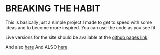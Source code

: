 # BREAKING THE HABIT

This is basically just a simple project I made to get to speed with some ideas and to become more inspired.
You can use the code as you see fit

Live versions for the site should be available at the [github pages link](https://arjunepr.github.io/habit-breaker-woooooo)

And also [here](https://vivian-drills-hard.neocities.org/)
And ALSO [here](http://breaking-the-habit.surge.sh/)
